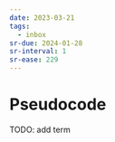```yaml
---
date: 2023-03-21
tags:
  - inbox
sr-due: 2024-01-28
sr-interval: 1
sr-ease: 229
---
```

# Pseudocode

TODO: add term

